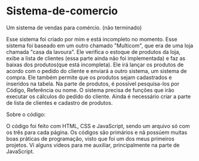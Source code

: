 # Sistema-de-comercio
Um sistema de vendas para comércio. (não terminado)

Esse sistema foi criado por mim e está incompleto no momento. Esse sistema foi baseado em um outro chamado "Multicom", que era de uma loja chamada "casa da lavoura". Ele verifica o estoque de produtos da loja, exibe a lista de clientes (essa parte ainda não foi implementada) e faz as baixas dos produtos(que está incompleta). Ele irá lançar os produtos de acordo com o pedido do cliente e enviará a outro sistema, um sistema de compra. Ele também permite que os produtos sejam cadastrados e inseridos na tabela. Na parte de produtos, é possível pesquisa-los por Código, Referência ou nome. O sistema precisa de funções que irão executar os cálculos do pedido do cliente. Ainda é necessário criar a parte de lista de clientes e cadastro de produtos.

Sobre o código:

O código foi feito com HTML, CSS e JavaScript, sendo um arquivo só com os três para cada página. Os códigos são primários e nã possúem muitas boas práticas de programação, visto que foi um dos meus primeiros projetos. Vi alguns vídeos para me auxiliar, principalmente na parte de JavaScript. 
